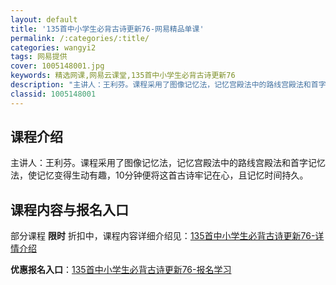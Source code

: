 ```yaml
---
layout: default
title: '135首中小学生必背古诗更新76-网易精品单课'
permalink: /:categories/:title/
categories: wangyi2
tags: 网易提供
cover: 1005148001.jpg
keywords: 精选网课,网易云课堂,135首中小学生必背古诗更新76
description: "主讲人：王利芬。课程采用了图像记忆法，记忆宫殿法中的路线宫殿法和首字记忆法，使记忆变得生动有趣，10分钟便将这首古诗牢记在心，且记忆时间持久。135首中小学生必背古诗更新76"
classid: 1005148001
---
```


## 课程介绍

主讲人：王利芬。课程采用了图像记忆法，记忆宫殿法中的路线宫殿法和首字记忆法，使记忆变得生动有趣，10分钟便将这首古诗牢记在心，且记忆时间持久。

## 课程内容与报名入口

部分课程 **限时** 折扣中，课程内容详细介绍见：[135首中小学生必背古诗更新76-详情介绍](https://study.163.com/course/introduction/1005148001.htm?share=1&shareId=1025206652&utm_campaign=share&utm_medium=iphoneShare&utm_source=&utm_u=1025206652)

**优惠报名入口**：[135首中小学生必背古诗更新76-报名学习](https://study.163.com/course/introduction/1005148001.htm?share=1&shareId=1025206652&utm_campaign=share&utm_medium=iphoneShare&utm_source=&utm_u=1025206652)

